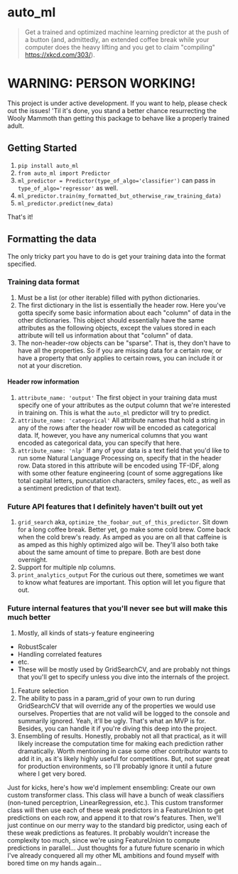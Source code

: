 # auto_ml
> Get a trained and optimized machine learning predictor at the push of a button (and, admittedly, an extended coffee break while your computer does the heavy lifting and you get to claim "compiling" https://xkcd.com/303/). 


# WARNING: PERSON WORKING! 
This project is under active development. If you want to help, please check out the issues! 'Til it's done, you stand a better chance resurrecting the Wooly Mammoth than getting this package to behave like a properly trained adult. 

## Getting Started

1. `pip install auto_ml`
1. `from auto_ml import Predictor`
1. `ml_predictor = Predictor(type_of_algo='classifier')` can pass in `type_of_algo='regressor'` as well. 
1. `ml_predictor.train(my_formatted_but_otherwise_raw_training_data)`
1. `ml_predictor.predict(new_data)`

That's it!

## Formatting the data

The only tricky part you have to do is get your training data into the format specified. 

### Training data format
1. Must be a list (or other iterable) filled with python dictionaries.
1. The first dictionary in the list is essentially the header row. Here you've gotta specify some basic information about each "column" of data in the other dictionaries. This object should essentially have the same attributes as the following objects, except the values stored in each attribute will tell us information about that "column" of data. 
1. The non-header-row objects can be "sparse". That is, they don't have to have all the properties. So if you are missing data for a certain row, or have a property that only applies to certain rows, you can include it or not at your discretion. 

#### Header row information

1. `attribute_name: 'output'` The first object in your training data must specify one of your attributes as the output column that we're interested in training on. This is what the `auto_ml` predictor will try to predict. 
1. `attribute_name: 'categorical'` All attribute names that hold a string in any of the rows after the header row will be encoded as categorical data. If, however, you have any numerical columns that you want encoded as categorical data, you can specify that here. 
1. `attribute_name: 'nlp'` If any of your data is a text field that you'd like to run some Natural Language Processing on, specify that in the header row. Data stored in this attribute will be encoded using TF-IDF, along with some other feature engineering (count of some aggregations like total capital letters, puncutation characters, smiley faces, etc., as well as a sentiment prediction of that text). 


### Future API features that I definitely haven't built out yet
1. `grid_search` aka, `optimize_the_foobar_out_of_this_predictor`. Sit down for a long coffee break. Better yet, go make some cold brew. Come back when the cold brew's ready. As amped as you are on all that caffeine is as amped as this highly optimized algo will be. They'll also both take about the same amount of time to prepare. Both are best done overnight. 
1. Support for multiple nlp columns. 
1. `print_analytics_output` For the curious out there, sometimes we want to know what features are important. This option will let you figure that out. 

### Future internal features that you'll never see but will make this much better
1. Mostly, all kinds of stats-y feature engineering
  - RobustScaler
  - Handling correlated features
  - etc. 
  - These will be mostly used by GridSearchCV, and are probably not things that you'll get to specify unless you dive into the internals of the project. 
1. Feature selection
1. The ability to pass in a param_grid of your own to run during GridSearchCV that will override any of the properties we would use ourselves. Properties that are not valid will be logged to the console and summarily ignored. Yeah, it'll be ugly. That's what an MVP is for. Besides, you can handle it if you're diving this deep into the project. 
1. Ensembling of results. Honestly, probably not all that practical, as it will likely increase the computation time for making each prediction rather dramatically. Worth mentioning in case some other contributor wants to add it in, as it's likely highly useful for competitions. But, not super great for production environments, so I'll probably ignore it until a future where I get very bored. 

Just for kicks, here's how we'd implement ensembling:
Create our own custom transformer class.
This class will have a bunch of weak classifiers (non-tuned perceptrion, LinearRegression, etc.). 
This custom transformer class will then use each of these weak predictors in a FeatureUnion to get predictions on each row, and append it to that row's features. 
Then, we'll just continue on our merry way to the standard big predictor, using each of these weak predictions as features. It probably wouldn't increase the complexity too much, since we're using FeatureUnion to compute predictions in parallel...
Just thoughts for a future future scenario in which I've already conquered all my other ML ambitions and found myself with bored time on my hands again...
